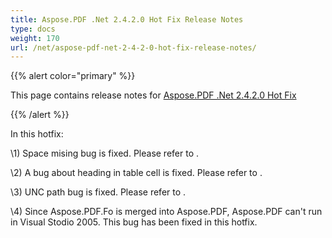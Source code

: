 ```yaml
---
title: Aspose.PDF .Net 2.4.2.0 Hot Fix Release Notes
type: docs
weight: 170
url: /net/aspose-pdf-net-2-4-2-0-hot-fix-release-notes/
---
```


{{% alert color="primary" %}} 

This page contains release notes for [Aspose.PDF .Net 2.4.2.0 Hot Fix](http://www.aspose.com/downloads/pdf/net/new-releases/aspose.pdf-.net-2.4.2.0-hot-fix/)

{{% /alert %}} 

In this hotfix:

\1) Space mising bug is fixed. Please refer to .

\2) A bug about heading in table cell is fixed. Please refer to .

\3) UNC path bug is fixed. Please refer to .

\4) Since Aspose.PDF.Fo is merged into Aspose.PDF, Aspose.PDF can't run in Visual Stodio 2005. This bug has been fixed in this hotfix.
